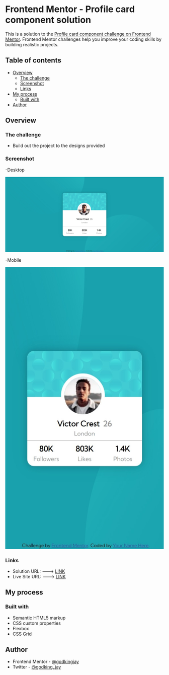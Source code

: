 # Frontend Mentor - Profile card component solution

This is a solution to the [Profile card component challenge on Frontend Mentor](https://www.frontendmentor.io/challenges/profile-card-component-cfArpWshJ). Frontend Mentor challenges help you improve your coding skills by building realistic projects. 

## Table of contents

- [Overview](#overview)
  - [The challenge](#the-challenge)
  - [Screenshot](#screenshot)
  - [Links](#links)
- [My process](#my-process)
  - [Built with](#built-with)
- [Author](#author)

## Overview

### The challenge

- Build out the project to the designs provided

### Screenshot

-Desktop

![Desktop](./screenshot.jpg)

-Mobile

![Mobile](./screenshot-mobile.jpg)

### Links

- Solution URL: ---> [LINK](https://www.frontendmentor.io/solutions/profile-card-component-responsive-html-css-Pd5kK7HUzO#comment-62f3755d83876a172eb6f755)
- Live Site URL: ---> [LINK](https://godkingjay.github.io/frontendmentor.io_Profile-Card-Component/)

## My process

### Built with

- Semantic HTML5 markup
- CSS custom properties
- Flexbox
- CSS Grid

## Author

- Frontend Mentor - [@godkingjay](https://www.frontendmentor.io/profile/godkingjay)
- Twitter - [@godking_jay](https://www.twitter.com/godking_jay)
